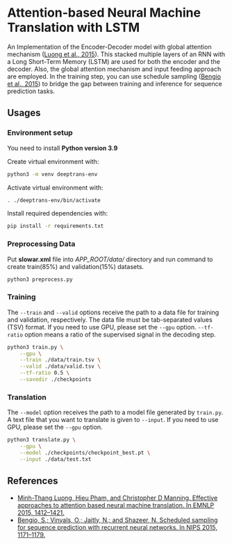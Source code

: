 # Attention-based Neural Machine Translation with LSTM
An Implementation of the Encoder-Decoder model with global attention mechanism ([Luong et al., 2015](https://arxiv.org/pdf/1508.04025.pdf)). This stacked multiple layers of an RNN with a Long Short-Term Memory (LSTM) are used for both the encoder and the decoder. Also, the global attention mechanism and input feeding approach are employed. In the training step, you can use schedule sampling ([Bengio et al., 2015](https://arxiv.org/pdf/1506.03099.pdf)) to bridge the gap between training and inference for sequence prediction tasks.

## Usages
### Environment setup
You need to install **Python version 3.9**

Create virtual environment with:

```sh
python3 -m venv deeptrans-env
```

Activate virtual environment with:

```sh
. ./deeptrans-env/bin/activate
```
Install required dependencies with:

```sh
pip install -r requirements.txt
```

### Preprocessing Data
Put **slowar.xml** file into *APP_ROOT/data/* directory and run command to create train(85%) and validation(15%) datasets.

```sh
python3 preprocess.py
```

### Training
The `--train` and `--valid` options receive the path to a data file for training and validation, respectively. The data file must be tab-separated values (TSV) format. If you need to use GPU, please set the `--gpu` option. `--tf-ratio` option means a ratio of the supervised signal in the decoding step.

```sh
python3 train.py \
    --gpu \
    --train ./data/train.tsv \
    --valid ./data/valid.tsv \
    --tf-ratio 0.5 \
    --savedir ./checkpoints
```

### Translation
The `--model` option receives the path to a model file generated by `train.py`.  A text file that you want to translate is given to `--input`. If you need to use GPU, please set the `--gpu` option.

```sh
python3 translate.py \
    --gpu \
    --model ./checkpoints/checkpoint_best.pt \
    --input ./data/test.txt
```

## References
- [Minh-Thang Luong, Hieu Pham, and Christopher D Manning. Effective approaches to attention based neural machine translation. In EMNLP 2015, 1412–1421.](https://arxiv.org/pdf/1508.04025.pdf)
- [Bengio, S.; Vinyals, O.; Jaitly, N.; and Shazeer, N. Scheduled sampling for sequence prediction with recurrent neural networks. In NIPS 2015, 1171–1179.](https://arxiv.org/pdf/1506.03099.pdf)
